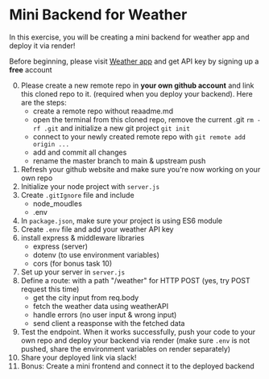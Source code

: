 # Mini Backend for Weather

In this exercise, you will be creating a mini backend for weather app and deploy it via render!

Before beginning, please visit [Weather app](https://www.weatherapi.com/) and get API key by signing up a **free** account

0. Please create a new remote repo in **your own github account** and link this cloned repo to it. (required when you deploy your backend). Here are the steps:
   - create a remote repo without reaadme.md 
   - open the terminal from this cloned repo, remove the current .git `rm -rf .git` and initialize a new git project `git init`
   - connect to your newly created remote repo with `git remote add origin ...`
   - add and commit all changes
   - rename the master branch to main & upstream push
1. Refresh your github website and make sure you're now working on your own repo
2. Initialize your node project with `server.js`
3. Create `.gitIgnore` file and include 
    - node_moudles
    - .env
4. In `package.json`, make sure your project is using ES6 module
5. Create `.env` file and add your weather API key
6. install express & middleware libraries 
    - express (server)
    - dotenv (to use environment variables)
    - cors (for bonus task 10)
7. Set up your server in `server.js` 
8. Define a route: with a path "/weather" for HTTP POST (yes, try POST request this time)
    - get the city input from req.body
    - fetch the weather data using weatherAPI
    - handle errors (no user input & wrong input)
    - send client a reasponse with the fetched data 
9. Test the endpoint. When it works successfully, push your code to your own repo and deploy your backend via render (make sure `.env` is not pushed, share the environment variables on render separately)
10. Share your deployed link via slack!
11. Bonus: Create a mini frontend and connect it to the deployed backend
    



